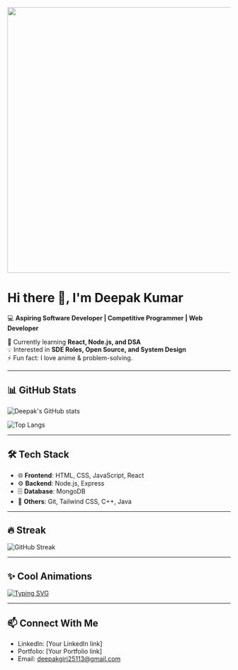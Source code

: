 <p align="center">
  <img src="https://media.giphy.com/media/13HgwGsXF0aiGY/giphy.gif" width="600">
</p>

# Hi there 👋, I'm Deepak Kumar  

💻 **Aspiring Software Developer | Competitive Programmer | Web Developer**  

🌱 Currently learning **React, Node.js, and DSA**  
💡 Interested in **SDE Roles, Open Source, and System Design**  
⚡ Fun fact: I love anime & problem-solving.  

---

## 📊 GitHub Stats
![Deepak's GitHub stats](https://github-readme-stats.vercel.app/api?username=ShadowMonarch&show_icons=true&theme=tokyonight)  

![Top Langs](https://github-readme-stats.vercel.app/api/top-langs/?username=ShadowMonarch&layout=compact&theme=tokyonight)

---

## 🛠️ Tech Stack
- 🌐 **Frontend**: HTML, CSS, JavaScript, React  
- ⚙️ **Backend**: Node.js, Express  
- 🗄️ **Database**: MongoDB  
- 🚀 **Others**: Git, Tailwind CSS, C++, Java  

---

## 🔥 Streak
![GitHub Streak](https://github-readme-streak-stats.herokuapp.com/?user=ShadowMonarch&theme=tokyonight)

---

## ✨ Cool Animations
[![Typing SVG](https://readme-typing-svg.herokuapp.com?size=22&duration=4000&color=00F7FF&lines=Hi+There!+I'm+Deepak;Competitive+Programmer;Frontend+Developer;Anime+Lover)](https://git.io/typing-svg)

---

## 📫 Connect With Me
- LinkedIn: [Your LinkedIn link]  
- Portfolio: [Your Portfolio link]  
- Email: deepakgiri25113@gmail.com  
